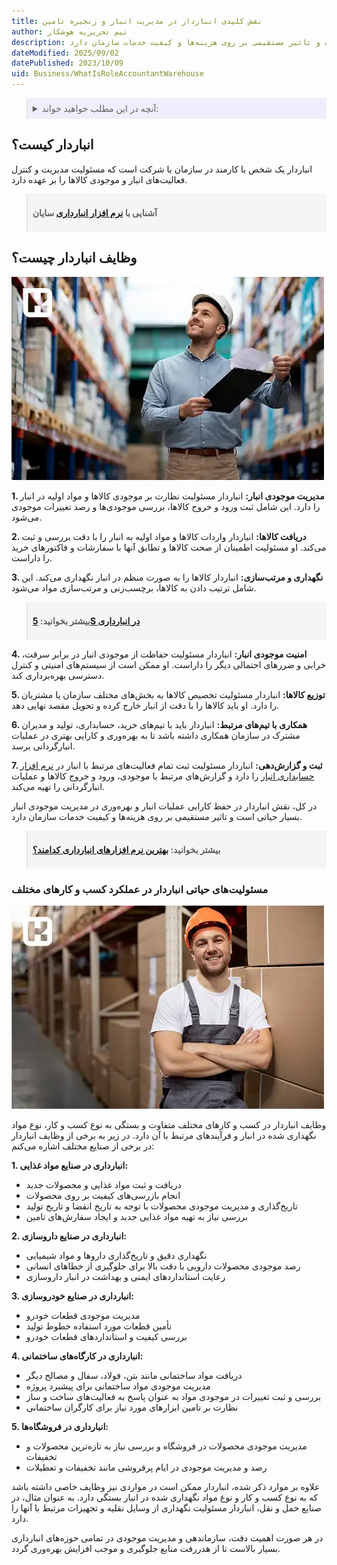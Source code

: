 ```yaml
---
title: نقش کلیدی انباردار در مدیریت انبار و زنجیره تامین
author: تیم تحریریه هوشکار
description: نقش انباردار در حفظ کارایی عملیات انبار و بهره‌وری در مدیریت موجودی انبار بسیار حیاتی است و تاثیر مستقیمی بر روی هزینه‌ها و کیفیت خدمات سازمان دارد
dateModified: 2025/09/02
datePublished: 2023/10/09
uid: Business/WhatIsRoleAccountantWarehouse
---
```

<blockquote style="background-color:#eeeefc; padding:0.5rem">
<details>
  <summary>آنچه در این مطلب خواهید خواند:</summary>
  <ul>
    <li>انباردار کیست؟</li>
    <li>وظایف انبار چیست؟</li>
    <li>مسئولیت‌های حیاتی انباردار در عملکرد کسب و کارهای مختلف</li>
  </ul>
</details>
</blockquote>

## انباردار کیست؟

انباردار یک شخص یا کارمند در سازمان یا شرکت است که مسئولیت مدیریت و کنترل فعالیت‌های انبار و موجودی کالاها را بر عهده دارد.

<blockquote style="background-color:#f5f5f5; padding:0.5rem">
<p><strong>آشنایی با <a href="https://www.hooshkar.com/Software/Sayan/Module/Inventory" target="_blank">نرم افزار انبارداری</a> سایان</strong></p></blockquote>

## وظایف انباردار چیست؟

![وظایف انباردار چیست؟](./Images/RoleAccountantWarehouse.webp)

**1. مدیریت موجودی انبار:** انباردار مسئولیت نظارت بر موجودی کالاها و مواد اولیه در انبار را دارد. این شامل ثبت ورود و خروج کالاها، بررسی موجودی‌ها و رصد تغییرات موجودی می‌شود.

**2. دریافت کالاها:** انباردار واردات کالاها و مواد اولیه به انبار را با دقت بررسی و ثبت می‌کند. او مسئولیت اطمینان از صحت کالاها و تطابق آنها با سفارشات و فاکتورهای خرید را داراست.

**3. نگهداری و مرتب‌سازی:** انباردار کالاها را به صورت منظم در انبار نگهداری می‌کند. این شامل ترتیب دادن به کالاها، برچسب‌زنی و مرتب‌سازی مواد می‌شود.

<blockquote style="background-color:#f5f5f5; padding:0.5rem">
<p><strong>بیشتر بخوانید: <a href="https://www.hooshkar.com/Wiki/Business/5SWarehouse" target="_blank">5S در انبارداری</a></p></strong></blockquote>

**4. امنیت موجودی انبار:** انباردار مسئولیت حفاظت از موجودی انبار در برابر سرقت، خرابی و ضررهای احتمالی دیگر را داراست. او ممکن است از سیستم‌های امنیتی و کنترل دسترسی بهره‌برداری کند.

**5. توزیع کالاها:** انباردار مسئولیت تخصیص کالاها به بخش‌های مختلف سازمان یا مشتریان را دارد. او باید کالاها را با دقت از انبار خارج کرده و تحویل مقصد نهایی دهد.

**6. همکاری با تیم‌های مرتبط:** انباردار باید با تیم‌های خرید، حسابداری، تولید و مدیران مشترک در سازمان همکاری داشته باشد تا به بهره‌وری و کارایی بهتری در عملیات انبارگردانی برسد.

**7. ثبت و گزارش‌دهی:** انباردار مسئولیت ثبت تمام فعالیت‌های مرتبط با انبار در <a href="https://www.hooshkar.com/Software/Sayan/Module/InventoryAccounting" target="_blank">نرم افزار حسابداری انبار</a> را دارد و گزارش‌های مرتبط با موجودی، ورود و خروج کالاها و عملیات انبارگردانی را تهیه می‌کند.

در کل، نقش انباردار در حفظ کارایی عملیات انبار و بهره‌وری در مدیریت موجودی انبار بسیار حیاتی است و تاثیر مستقیمی بر روی هزینه‌ها و کیفیت خدمات سازمان دارد.

<blockquote style="background-color:#f5f5f5; padding:0.5rem">
<p><strong>بیشتر بخوانید: <a href="https://www.hooshkar.com/Wiki/Financial/TheBestInventorySoftware" target="_blank">بهترین نرم افزارهای انبارداری کدامند؟</a></p></strong></blockquote>

### مسئولیت‌های حیاتی انباردار در عملکرد کسب و کارهای مختلف

![مسئولیت‌های حیاتی انباردار در عملکرد کسب و کارهای مختلف](./Images/DutiesStorekeepersDifferentBusinesses.webp)

وظایف انباردار در کسب و کارهای مختلف متفاوت و بستگی به نوع کسب و کار، نوع مواد نگهداری شده در انبار و فرآیندهای مرتبط با آن دارد. در زیر به برخی از  وظایف انباردار در برخی از صنایع مختلف اشاره می‌کنم:

**1. انبارداری در صنایع مواد غذایی:**
   - دریافت و ثبت مواد غذایی و محصولات جدید
   - انجام بازرسی‌های کیفیت بر روی محصولات
   - تاریخ‌گذاری و مدیریت موجودی محصولات با توجه به تاریخ انقضا و تاریخ تولید
   - بررسی نیاز به تهیه مواد غذایی جدید و ایجاد سفارش‌های تامین

**2. انبارداری در صنایع داروسازی:**
   - نگهداری دقیق و تاریخ‌گذاری داروها و مواد شیمیایی
   - رصد موجودی محصولات دارویی با دقت بالا برای جلوگیری از خطاهای انسانی
   - رعایت استانداردهای ایمنی و بهداشت در انبار داروسازی

**3. انبارداری در صنایع خودروسازی:**
   - مدیریت موجودی قطعات خودرو
   - تأمین قطعات مورد استفاده خطوط تولید
   - بررسی کیفیت و استانداردهای قطعات خودرو

**4. انبارداری در کارگاه‌های ساختمانی:**
   - دریافت مواد ساختمانی مانند بتن، فولاد، سفال و مصالح دیگر
   - مدیریت موجودی مواد ساختمانی برای پیشبرد پروژه‌
   - بررسی و ثبت تغییرات در موجودی مواد به عنوان پاسخ به فعالیت‌های ساخت و ساز
   - نظارت بر تامین ابزارهای مورد نیاز برای کارگران ساختمانی

**5. انبارداری در فروشگاه‌ها:**
   - مدیریت موجودی محصولات در فروشگاه و بررسی نیاز به تازه‌ترین محصولات و تخفیفات
   - رصد و مدیریت موجودی در ایام پرفروشی مانند تخفیفات و تعطیلات

علاوه بر موارد ذکر شده، انباردار ممکن است در مواردی نیز وظایف خاصی داشته باشد که به نوع کسب و کار و نوع مواد نگهداری شده در انبار بستگی دارد.
به عنوان مثال، در صنایع حمل و نقل، انباردار مسئولیت نگهداری از وسایل نقلیه و تجهیزات مرتبط با آنها را دارد.

در هر صورت اهمیت دقت، سازماندهی و مدیریت موجودی در تمامی حوزه‌های انبارداری بسیار بالاست تا از هدررفت منابع جلوگیری و موجب افزایش بهره‌وری گردد.